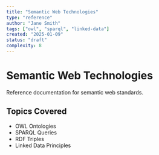 ```yaml
---
title: "Semantic Web Technologies"
type: "reference"
author: "Jane Smith"
tags: ["owl", "sparql", "linked-data"]
created: "2025-01-09"
status: "draft"
complexity: 8
---
```


# Semantic Web Technologies

Reference documentation for semantic web standards.

## Topics Covered
- OWL Ontologies
- SPARQL Queries
- RDF Triples
- Linked Data Principles